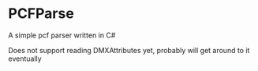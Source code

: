 # PCFParse
A simple pcf parser written in C#

Does not support reading DMXAttributes yet, probably will get around to it eventually
